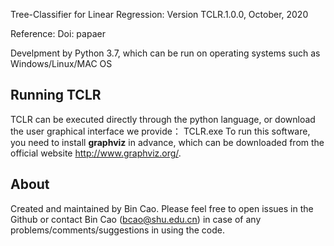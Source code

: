 Tree-Classifier for Linear Regression:
Version TCLR.1.0.0, October, 2020

Reference:
Doi: papaer

Develpment by Python 3.7, which can be run on operating systems such as Windows/Linux/MAC OS
## Running TCLR
TCLR can be executed directly through the python language, or download the user graphical interface we provide： TCLR.exe
To run this software, you need to install  **graphviz** in advance, which can be downloaded from the official website http://www.graphviz.org/.

## About
Created and maintained by Bin Cao. Please feel free to open issues in the Github or contact Bin Cao
(bcao@shu.edu.cn) in case of any problems/comments/suggestions in using the code.
